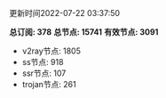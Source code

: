 更新时间2022-07-22 03:37:50

**总订阅: 378**
**总节点: 15741**
**有效节点: 3091**
- v2ray节点: 1805
- ss节点: 918
- ssr节点: 107
- trojan节点: 261
